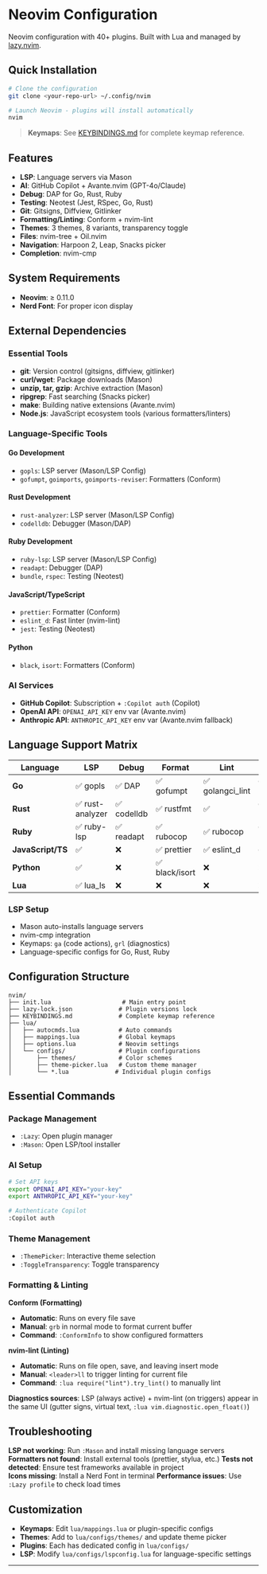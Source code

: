 # Neovim Configuration

Neovim configuration with 40+ plugins. Built with Lua and managed by [lazy.nvim](https://github.com/folke/lazy.nvim).

## Quick Installation

```bash
# Clone the configuration
git clone <your-repo-url> ~/.config/nvim

# Launch Neovim - plugins will install automatically
nvim
```

> **Keymaps**: See [KEYBINDINGS.md](KEYBINDINGS.md) for complete keymap reference.

## Features

- **LSP**: Language servers via Mason
- **AI**: GitHub Copilot + Avante.nvim (GPT-4o/Claude)
- **Debug**: DAP for Go, Rust, Ruby
- **Testing**: Neotest (Jest, RSpec, Go, Rust)
- **Git**: Gitsigns, Diffview, Gitlinker
- **Formatting/Linting**: Conform + nvim-lint
- **Themes**: 3 themes, 8 variants, transparency toggle
- **Files**: nvim-tree + Oil.nvim
- **Navigation**: Harpoon 2, Leap, Snacks picker
- **Completion**: nvim-cmp

## System Requirements

- **Neovim**: ≥ 0.11.0
- **Nerd Font**: For proper icon display

## External Dependencies

### Essential Tools
- **git**: Version control (gitsigns, diffview, gitlinker)
- **curl/wget**: Package downloads (Mason)
- **unzip, tar, gzip**: Archive extraction (Mason)
- **ripgrep**: Fast searching (Snacks picker)
- **make**: Building native extensions (Avante.nvim)
- **Node.js**: JavaScript ecosystem tools (various formatters/linters)

### Language-Specific Tools

#### Go Development
- `gopls`: LSP server (Mason/LSP Config)
- `gofumpt`, `goimports`, `goimports-reviser`: Formatters (Conform)

#### Rust Development  
- `rust-analyzer`: LSP server (Mason/LSP Config)
- `codelldb`: Debugger (Mason/DAP)

#### Ruby Development
- `ruby-lsp`: LSP server (Mason/LSP Config) 
- `readapt`: Debugger (DAP)
- `bundle`, `rspec`: Testing (Neotest)

#### JavaScript/TypeScript
- `prettier`: Formatter (Conform)
- `eslint_d`: Fast linter (nvim-lint)
- `jest`: Testing (Neotest)

#### Python
- `black`, `isort`: Formatters (Conform)

### AI Services
- **GitHub Copilot**: Subscription + `:Copilot auth` (Copilot)
- **OpenAI API**: `OPENAI_API_KEY` env var (Avante.nvim)
- **Anthropic API**: `ANTHROPIC_API_KEY` env var (Avante.nvim fallback)

## Language Support Matrix

| Language | LSP | Debug | Format | Lint | Test |
|----------|-----|-------|--------|------|------|
| **Go** | ✅ gopls | ✅ DAP | ✅ gofumpt | ✅ golangci_lint | ✅ Neotest |
| **Rust** | ✅ rust-analyzer | ✅ codelldb | ✅ rustfmt | ✅ | ✅ Neotest |
| **Ruby** | ✅ ruby-lsp | ✅ readapt | ✅ rubocop | ✅ rubocop | ✅ RSpec |
| **JavaScript/TS** | ✅ | ❌ | ✅ prettier | ✅ eslint_d | ✅ Jest |
| **Python** | ✅ | ❌ | ✅ black/isort | ❌ | ❌ |
| **Lua** | ✅ lua_ls | ❌ | ❌ | ❌ | ❌ |

### LSP Setup

- Mason auto-installs language servers
- nvim-cmp integration
- Keymaps: `ga` (code actions), `grl` (diagnostics)
- Language-specific configs for Go, Rust, Ruby

## Configuration Structure

```
nvim/
├── init.lua                    # Main entry point
├── lazy-lock.json             # Plugin versions lock
├── KEYBINDINGS.md             # Complete keymap reference
├── lua/
│   ├── autocmds.lua           # Auto commands
│   ├── mappings.lua           # Global keymaps
│   ├── options.lua            # Neovim settings
│   └── configs/               # Plugin configurations
│       ├── themes/            # Color schemes
│       ├── theme-picker.lua   # Custom theme manager
│       └── *.lua             # Individual plugin configs
```

## Essential Commands

### Package Management
- `:Lazy`: Open plugin manager
- `:Mason`: Open LSP/tool installer

### AI Setup
```bash
# Set API keys
export OPENAI_API_KEY="your-key"
export ANTHROPIC_API_KEY="your-key"

# Authenticate Copilot
:Copilot auth
```

### Theme Management
- `:ThemePicker`: Interactive theme selection
- `:ToggleTransparency`: Toggle transparency

### Formatting & Linting

**Conform (Formatting)**
- **Automatic**: Runs on every file save
- **Manual**: `grb` in normal mode to format current buffer
- **Command**: `:ConformInfo` to show configured formatters

**nvim-lint (Linting)**
- **Automatic**: Runs on file open, save, and leaving insert mode
- **Manual**: `<leader>ll` to trigger linting for current file
- **Command**: `:lua require("lint").try_lint()` to manually lint

**Diagnostics sources**: LSP (always active) + nvim-lint (on triggers) appear in the same UI (gutter signs, virtual text, `:lua vim.diagnostic.open_float()`)

## Troubleshooting

**LSP not working**: Run `:Mason` and install missing language servers
**Formatters not found**: Install external tools (prettier, stylua, etc.)
**Tests not detected**: Ensure test frameworks available in project  
**Icons missing**: Install a Nerd Font in terminal
**Performance issues**: Use `:Lazy profile` to check load times

## Customization

- **Keymaps**: Edit `lua/mappings.lua` or plugin-specific configs
- **Themes**: Add to `lua/configs/themes/` and update theme picker
- **Plugins**: Each has dedicated config in `lua/configs/`
- **LSP**: Modify `lua/configs/lspconfig.lua` for language-specific settings

---

